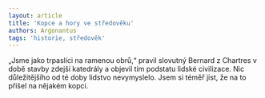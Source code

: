```yaml
---
layout: article
title: 'Kopce a hory ve středověku'
authors: Argonantus
tags: 'historie, středověk'
---
```


„Jsme jako trpaslíci na ramenou obrů,“
pravil slovutný Bernard z Chartres v době
stavby zdejší katedrály a objevil tím podstatu
lidské civilizace. Nic důležitějšího od
té doby lidstvo nevymyslelo. Jsem si téměř
jist, že na to přišel na nějakém kopci.
